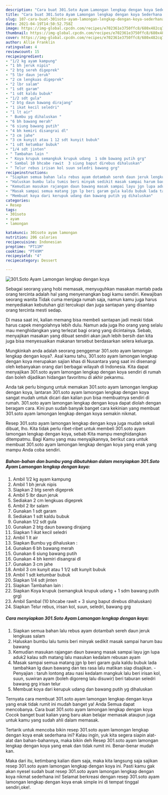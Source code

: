 ```yaml
---
description: "Cara buat 301.Soto Ayam Lamongan lengkap dengan koya Sederhana dan Mudah Dibuat"
title: "Cara buat 301.Soto Ayam Lamongan lengkap dengan koya Sederhana dan Mudah Dibuat"
slug: 107-cara-buat-301soto-ayam-lamongan-lengkap-dengan-koya-sederhana-dan-mudah-dibuat
date: 2021-04-19T14:50:52.758Z
image: https://img-global.cpcdn.com/recipes/e702361e3750ffc8/680x482cq70/301soto-ayam-lamongan-lengkap-dengan-koya-foto-resep-utama.jpg
thumbnail: https://img-global.cpcdn.com/recipes/e702361e3750ffc8/680x482cq70/301soto-ayam-lamongan-lengkap-dengan-koya-foto-resep-utama.jpg
cover: https://img-global.cpcdn.com/recipes/e702361e3750ffc8/680x482cq70/301soto-ayam-lamongan-lengkap-dengan-koya-foto-resep-utama.jpg
author: Allie Franklin
ratingvalue: 4
reviewcount: 15
recipeingredient:
- "1/2 kg ayam kampung"
- "1 bh jeruk nipis"
- "2 btg sereh digeprek"
- "5 lbr daun jeruk"
- "2 cm lengkuas digeprek"
- "2 lbr salam"
- "1 sdt garam"
- "1 sdt kaldu bubuk"
- "1/2 sdt gula"
- "2 btg daun bawang dirajang"
- "1 ikat kecil seledri"
- "1 lt air"
- " Bumbu yg dihaluskan "
- "6 bh bawang merah"
- "6 siung bawang putih"
- "4 bh kemiri disangrai dl"
- "3 cm jahe"
- "3 cm kunyit atau 1 12 sdt kunyit bubuk"
- "1 sdt ketumbar bubuk"
- "1/4 sdt jinten"
- " Tambahan lain "
- " Koya krupuk semangkuk krupuk udang  1 sdm bawang putih grg"
- " Sambal 10 bhcabe rawit  3 siung baput direbus dihaluskan"
- " Telur rebus irisan kol suun seledri bawang grg"
recipeinstructions:
- "Siapkan semua bahan lalu rebus ayam dotambah sereh daun jeruk lengkuas salam"
- "Haluskan bumbu lalu tumis beri minyak sedikit masak sampai harum bau bawang"
- "Kemudian masukan rajangan daun bawang masak sampai layu jgn lupa aduk2 kalau sdh matang lalu masukan kedalam rebusan ayam"
- "Masak sampai semua matang jgn lp beri garam gula kaldu bubuk lada tambahkan lg daun bawang dan tes rasa lalu matikan siap disajikan. Penyajian : taruh lontong atau nasi kedalam mangkuk lalu beri irisan kol, suun, suwiran ayam (boleh digoreng lalu disuwir) beri taburan seledri bawang grg irisan telur"
- "Membuat koya dari kerupuk udang dan bawang putih yg dihaluskan"
categories:
- Resep
tags:
- 301soto
- ayam
- lamongan

katakunci: 301soto ayam lamongan 
nutrition: 206 calories
recipecuisine: Indonesian
preptime: "PT11M"
cooktime: "PT49M"
recipeyield: "4"
recipecategory: Dessert

---
```



![301.Soto Ayam Lamongan lengkap dengan koya](https://img-global.cpcdn.com/recipes/e702361e3750ffc8/680x482cq70/301soto-ayam-lamongan-lengkap-dengan-koya-foto-resep-utama.jpg)

Sebagai seorang yang hobi memasak, menyuguhkan masakan mantab pada orang tercinta adalah hal yang menyenangkan bagi kamu sendiri. Kewajiban seorang  wanita Tidak cuma menjaga rumah saja, namun kamu juga harus menyediakan kebutuhan gizi tercukupi dan juga santapan yang disantap orang tercinta mesti sedap.

Di masa  saat ini, kalian memang bisa membeli santapan jadi meski tidak harus capek mengolahnya lebih dulu. Namun ada juga lho orang yang selalu mau menghidangkan yang terlezat bagi orang yang dicintainya. Sebab, menyajikan masakan yang dibuat sendiri akan jauh lebih bersih dan kita juga bisa menyesuaikan makanan tersebut berdasarkan selera keluarga. 



Mungkinkah anda adalah seorang penggemar 301.soto ayam lamongan lengkap dengan koya?. Asal kamu tahu, 301.soto ayam lamongan lengkap dengan koya merupakan sajian khas di Nusantara yang saat ini disenangi oleh kebanyakan orang dari berbagai wilayah di Indonesia. Kita dapat menyajikan 301.soto ayam lamongan lengkap dengan koya sendiri di rumah dan boleh dijadikan hidangan favoritmu di akhir pekanmu.

Anda tak perlu bingung untuk memakan 301.soto ayam lamongan lengkap dengan koya, lantaran 301.soto ayam lamongan lengkap dengan koya sangat mudah untuk dicari dan kalian pun bisa membuatnya sendiri di rumah. 301.soto ayam lamongan lengkap dengan koya dapat diolah dengan beragam cara. Kini pun sudah banyak banget cara kekinian yang membuat 301.soto ayam lamongan lengkap dengan koya semakin nikmat.

Resep 301.soto ayam lamongan lengkap dengan koya juga mudah sekali dibuat, lho. Kita tidak perlu ribet-ribet untuk membeli 301.soto ayam lamongan lengkap dengan koya, sebab Kita mampu menghidangkan ditempatmu. Bagi Kamu yang mau menyajikannya, berikut cara untuk membuat 301.soto ayam lamongan lengkap dengan koya yang enak yang mampu Anda coba sendiri.

<!--inarticleads1-->

##### Bahan-bahan dan bumbu yang dibutuhkan dalam menyiapkan 301.Soto Ayam Lamongan lengkap dengan koya:

1. Ambil 1/2 kg ayam kampung
1. Ambil 1 bh jeruk nipis
1. Siapkan 2 btg sereh digeprek
1. Ambil 5 lbr daun jeruk
1. Sediakan 2 cm lengkuas digeprek
1. Ambil 2 lbr salam
1. Gunakan 1 sdt garam
1. Sediakan 1 sdt kaldu bubuk
1. Gunakan 1/2 sdt gula
1. Gunakan 2 btg daun bawang dirajang
1. Siapkan 1 ikat kecil seledri
1. Ambil 1 lt air
1. Siapkan  Bumbu yg dihaluskan :
1. Gunakan 6 bh bawang merah
1. Gunakan 6 siung bawang putih
1. Gunakan 4 bh kemiri disangrai dl
1. Gunakan 3 cm jahe
1. Ambil 3 cm kunyit atau 1 1/2 sdt kunyit bubuk
1. Ambil 1 sdt ketumbar bubuk
1. Siapkan 1/4 sdt jinten
1. Siapkan  Tambahan lain :
1. Siapkan  Koya krupuk (semangkuk krupuk udang + 1 sdm bawang putih grg)
1. Ambil  Sambal (10 bhcabe rawit + 3 siung baput direbus dihaluskan)
1. Siapkan  Telur rebus, irisan kol, suun, seledri, bawang grg




<!--inarticleads2-->

##### Cara menyiapkan 301.Soto Ayam Lamongan lengkap dengan koya:

1. Siapkan semua bahan lalu rebus ayam dotambah sereh daun jeruk lengkuas salam
1. Haluskan bumbu lalu tumis beri minyak sedikit masak sampai harum bau bawang
1. Kemudian masukan rajangan daun bawang masak sampai layu jgn lupa aduk2 kalau sdh matang lalu masukan kedalam rebusan ayam
1. Masak sampai semua matang jgn lp beri garam gula kaldu bubuk lada tambahkan lg daun bawang dan tes rasa lalu matikan siap disajikan. - Penyajian : taruh lontong atau nasi kedalam mangkuk lalu beri irisan kol, suun, suwiran ayam (boleh digoreng lalu disuwir) beri taburan seledri bawang grg irisan telur
1. Membuat koya dari kerupuk udang dan bawang putih yg dihaluskan




Ternyata cara membuat 301.soto ayam lamongan lengkap dengan koya yang enak tidak rumit ini mudah banget ya! Anda Semua dapat mencobanya. Cara buat 301.soto ayam lamongan lengkap dengan koya Cocok banget buat kalian yang baru akan belajar memasak ataupun juga untuk kamu yang sudah ahli dalam memasak.

Tertarik untuk mencoba bikin resep 301.soto ayam lamongan lengkap dengan koya enak sederhana ini? Kalau ingin, yuk kita segera siapin alat-alat dan bahan-bahannya, maka bikin deh Resep 301.soto ayam lamongan lengkap dengan koya yang enak dan tidak rumit ini. Benar-benar mudah kan. 

Maka dari itu, ketimbang kalian diam saja, maka kita langsung saja sajikan resep 301.soto ayam lamongan lengkap dengan koya ini. Pasti kamu gak akan nyesel sudah buat resep 301.soto ayam lamongan lengkap dengan koya nikmat sederhana ini! Selamat berkreasi dengan resep 301.soto ayam lamongan lengkap dengan koya enak simple ini di tempat tinggal sendiri,oke!.

